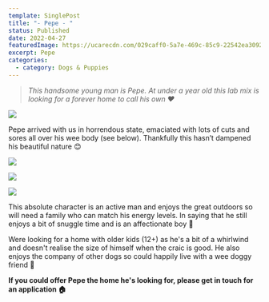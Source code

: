 ```yaml
---
template: SinglePost
title: "- Pepe - "
status: Published
date: 2022-04-27
featuredImage: https://ucarecdn.com/029caff0-5a7e-469c-85c9-22542ea3092a/-/crop/1828x988/0,338/-/preview/
excerpt: Pepe
categories:
  - category: Dogs & Puppies
---
```

> *This handsome young man is Pepe. At under a year old this lab mix is looking for a forever home to call his own ❤️*

![](https://ucarecdn.com/0df1be03-4eb4-41f6-9a29-dafdda6f1f31/)


Pepe arrived with us in horrendous state, emaciated with lots of cuts and sores all over his wee body (see below). Thankfully this hasn’t dampened his beautiful nature 😊

![](https://ucarecdn.com/b0e258bf-6fa4-4fad-a7d6-4b2af9d8200c/)

![](https://ucarecdn.com/5dbf0131-d942-4e8c-ba30-7123616558a1/)

![](https://ucarecdn.com/a49269f0-f1cd-4426-a9bf-c80792c354b3/)


This absolute character is an active man and enjoys the great outdoors so will need a family who can match his energy levels. In saying that he still enjoys a bit of snuggle time and is an affectionate boy 🤗 


Were looking for a home with older kids (12+) as he's a bit of a whirlwind and doesn't realise the size of himself when the craic is good. He also enjoys the company of other dogs so could happily live with a wee doggy friend 🐶 


**If you could offer Pepe the home he's looking for, please get in touch for an application 🏠**